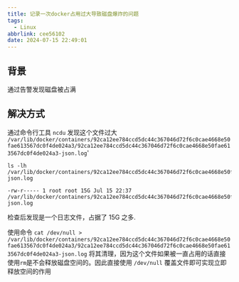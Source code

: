 ```yaml
---
title: 记录一次docker占用过大导致磁盘爆炸的问题
tags:
  - Linux
abbrlink: cee56102
date: 2024-07-15 22:49:01
---
```


## 背景

通过告警发现磁盘被占满

## 解决方式

通过命令行工具 `ncdu` 发现这个文件过大 `/var/lib/docker/containers/92ca12ee784ccd5dc44c367046d72f6c0cae4668e50fae613567dc0f4de024a3/92ca12ee784ccd5dc44c367046d72f6c0cae4668e50fae613567dc0f4de024a3-json.log`'

```
ls -lh /var/lib/docker/containers/92ca12ee784ccd5dc44c367046d72f6c0cae4668e50fae613567dc0f4de024a3/92ca12ee784ccd5dc44c367046d72f6c0cae4668e50fae613567dc0f4de024a3-json.log

-rw-r----- 1 root root 15G Jul 15 22:37 /var/lib/docker/containers/92ca12ee784ccd5dc44c367046d72f6c0cae4668e50fae613567dc0f4de024a3/92ca12ee784ccd5dc44c367046d72f6c0cae4668e50fae613567dc0f4de024a3-json.log
```

检查后发现是一个日志文件，占据了 15G 之多.

使用命令 `cat /dev/null > /var/lib/docker/containers/92ca12ee784ccd5dc44c367046d72f6c0cae4668e50fae613567dc0f4de024a3/92ca12ee784ccd5dc44c367046d72f6c0cae4668e50fae613567dc0f4de024a3-json.log` 将其清理，因为这个文件如果被一直占用的话直接使用`rm`是不会释放磁盘空间的。因此直接使用 `/dev/null` 覆盖文件即可实现立即释放空间的作用
